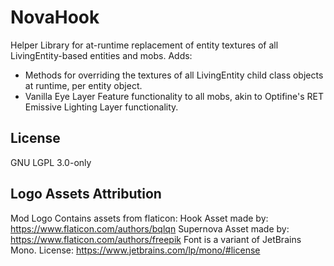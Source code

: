 # NovaHook
Helper Library for at-runtime replacement of entity textures of all LivingEntity-based entities and mobs.
Adds: 
 - Methods for overriding the textures of all LivingEntity child class objects at runtime, per entity object.
 - Vanilla Eye Layer Feature functionality to all mobs, akin to Optifine's RET Emissive Lighting Layer functionality.
## License
GNU LGPL 3.0-only
## Logo Assets Attribution
Mod Logo Contains assets from flaticon:
Hook Asset made by: https://www.flaticon.com/authors/bqlqn
Supernova Asset made by: https://www.flaticon.com/authors/freepik
Font is a variant of JetBrains Mono. License: https://www.jetbrains.com/lp/mono/#license

